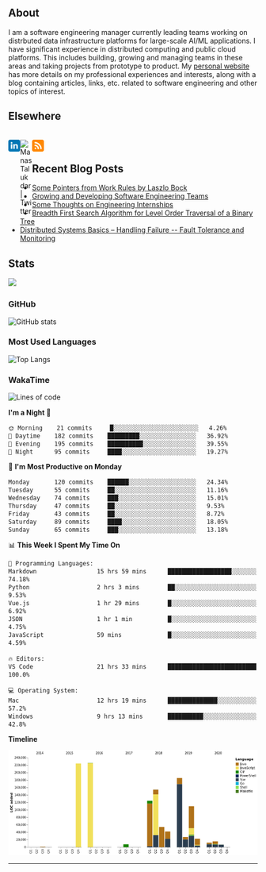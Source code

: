 ## About

I am a software engineering manager currently leading teams working on distrbuted data infrastructure platforms for large-scale AI/ML applications. I have significant experience in distributed computing and public cloud platforms. This includes building, growing and managing teams in these areas and taking projects from prototype to product. My [personal website](https://manastalukdar.github.io/) has more details on my professional experiences and interests, along with a blog containing articles, links, etc. related to software engineering and other topics of interest.

## Elsewhere

</br>

<a href="https://www.linkedin.com/in/manastalukdar" target="_blank">
  <img align="left" alt="Manas Talukdar | Linkedin" width="24px" src="https://raw.githubusercontent.com/edent/SuperTinyIcons/master/images/svg/linkedin.svg" />
</a>
<a href="https://www.twitter.com/manastalukdar" target="_blank">
  <img align="left" alt="Manas Talukdar | Twitter" width="24px" src="https://github.com/TheDudeThatCode/TheDudeThatCode/blob/master/Assets/Twitter.svg" />
</a>
<a href="https://manastalukdar.github.io/" target="_blank">
  <img align="left" alt="Manas Talukdar | Website" width="24px" src="https://github.com/edent/SuperTinyIcons/blob/master/images/svg/rss.svg" />
</a>

</br>

## Recent Blog Posts

<!-- BLOG:START -->
- [Some Pointers from Work Rules by Laszlo Bock](https://manastalukdar.github.io/blog/2020/01/25/work-rules-laszlo-bock-pointers/)
- [Growing and Developing Software Engineering Teams](https://manastalukdar.github.io/blog/2019/09/19/growing-developing-software-engineering-teams/)
- [Some Thoughts on Engineering Internships](https://manastalukdar.github.io/blog/2019/09/04/some-thoughts-on-engineering-internships/)
- [Breadth First Search Algorithm for Level Order Traversal of a Binary Tree](https://manastalukdar.github.io/blog/2019/08/29/breadth-first-search-binary-tree-level-order-traversal/)
- [Distributed Systems Basics – Handling Failure -- Fault Tolerance and Monitoring](https://manastalukdar.github.io/blog/2019/08/19/katemats-distributed-systems-fault-tolerance-monitoring/)
<!-- BLOG:END -->

## Stats

![](https://komarev.com/ghpvc/?username=manastalukdar)

### GitHub

![GitHub stats](https://github-readme-stats.vercel.app/api?username=manastalukdar&show_icons=true&hide_border=true&hide_rank=true&hide_title=true&icon_color=79ff97&text_color=cecac3&bg_color=4d4b4b)

### Most Used Languages

![Top Langs](https://github-readme-stats.vercel.app/api/top-langs/?username=manastalukdar&layout=compact&hide_border=true&hide_title=true&icon_color=79ff97&text_color=cecac3&bg_color=4d4b4b)

### WakaTime

<!--START_SECTION:waka-->
![Lines of code](https://img.shields.io/badge/From%20Hello%20World%20I%27ve%20Written-4.3%20million%20lines%20of%20code-blue)

**I'm a Night 🦉** 

```text
🌞 Morning    21 commits     █░░░░░░░░░░░░░░░░░░░░░░░░   4.26% 
🌆 Daytime    182 commits    █████████░░░░░░░░░░░░░░░░   36.92% 
🌃 Evening    195 commits    ██████████░░░░░░░░░░░░░░░   39.55% 
🌙 Night      95 commits     ████░░░░░░░░░░░░░░░░░░░░░   19.27%

```
📅 **I'm Most Productive on Monday** 

```text
Monday       120 commits    ██████░░░░░░░░░░░░░░░░░░░   24.34% 
Tuesday      55 commits     ██░░░░░░░░░░░░░░░░░░░░░░░   11.16% 
Wednesday    74 commits     ███░░░░░░░░░░░░░░░░░░░░░░   15.01% 
Thursday     47 commits     ██░░░░░░░░░░░░░░░░░░░░░░░   9.53% 
Friday       43 commits     ██░░░░░░░░░░░░░░░░░░░░░░░   8.72% 
Saturday     89 commits     ████░░░░░░░░░░░░░░░░░░░░░   18.05% 
Sunday       65 commits     ███░░░░░░░░░░░░░░░░░░░░░░   13.18%

```


📊 **This Week I Spent My Time On** 

```text
💬 Programming Languages: 
Markdown                 15 hrs 59 mins      ██████████████████░░░░░░░   74.18% 
Python                   2 hrs 3 mins        ██░░░░░░░░░░░░░░░░░░░░░░░   9.53% 
Vue.js                   1 hr 29 mins        █░░░░░░░░░░░░░░░░░░░░░░░░   6.92% 
JSON                     1 hr 1 min          █░░░░░░░░░░░░░░░░░░░░░░░░   4.75% 
JavaScript               59 mins             █░░░░░░░░░░░░░░░░░░░░░░░░   4.59%

🔥 Editors: 
VS Code                  21 hrs 33 mins      █████████████████████████   100.0%

💻 Operating System: 
Mac                      12 hrs 19 mins      ██████████████░░░░░░░░░░░   57.2% 
Windows                  9 hrs 13 mins       ██████████░░░░░░░░░░░░░░░   42.8%

```

**Timeline**

![Chart not found](https://github.com/manastalukdar/manastalukdar/blob/master/charts/bar_graph.png) 


<!--END_SECTION:waka-->

---

<!--

**manastalukdar/manastalukdar** is a ✨ _special_ ✨ repository because its `README.md` (this file) appears on your GitHub profile.

Here are some ideas to get you started:

- 🔭 I’m currently working on ...
- 🌱 I’m currently learning ...
- 👯 I’m looking to collaborate on ...
- 🤔 I’m looking for help with ...
- 💬 Ask me about ...
- 📫 How to reach me: ...
- 😄 Pronouns: ...
- ⚡ Fun fact: ...
-->

